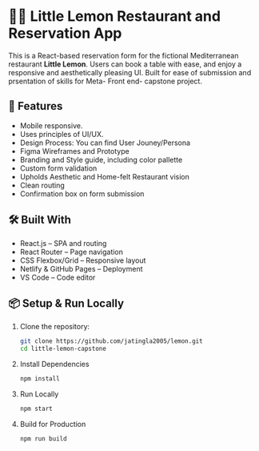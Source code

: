 # 🍋🍋 Little Lemon Restaurant and Reservation App

This is a React-based reservation form for the fictional Mediterranean restaurant **Little Lemon**. Users can book a table with ease, and enjoy a responsive and aesthetically pleasing UI. Built for ease of submission and prsentation of skills for Meta- Front end- capstone project.

## 🚀 Features
- Mobile responsive.
- Uses principles of UI/UX.
- Design Process: You can find User Jouney/Persona
- Figma Wireframes and Prototype
- Branding and Style guide, including color pallette
- Custom form validation
- Upholds Aesthetic and Home-felt Restaurant vision
- Clean routing
- Confirmation box on form submission

## 🛠️ Built With
- React.js – SPA and routing
- React Router – Page navigation
- CSS Flexbox/Grid – Responsive layout
- Netlify & GitHub Pages – Deployment
- VS Code – Code editor


## 📦 Setup & Run Locally

1. Clone the repository:
   ```bash
   git clone https://github.com/jatingla2005/lemon.git
   cd little-lemon-capstone

2. Install Dependencies
   ```bash
   npm install
3. Run Locally
   ```bash
   npm start
4. Build for Production
   ```bash
   npm run build

